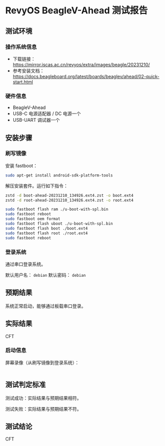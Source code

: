 # RevyOS BeagleV-Ahead 测试报告

## 测试环境

### 操作系统信息

- 下载链接：https://mirror.iscas.ac.cn/revyos/extra/images/beagle/20231210/
- 参考安装文档：https://docs.beagleboard.org/latest/boards/beaglev/ahead/02-quick-start.html

### 硬件信息

- BeagleV-Ahead
- USB-C 电源适配器 / DC 电源一个
- USB-UART 调试器一个

## 安装步骤

### 刷写镜像

安装 fastboot：
```bash
sudo apt-get install android-sdk-platform-tools
```

解压安装套件。运行如下指令：

```bash
zstd -d boot-ahead-20231210_134926.ext4.zst -o boot.ext4
zstd -d root-ahead-20231210_134926.ext4.zst -o root.ext4

sudo fastboot flash ram ./u-boot-with-spl.bin
sudo fastboot reboot
sudo fastboot oem format
sudo fastboot flash uboot ./u-boot-with-spl.bin
sudo fastboot flash boot ./boot.ext4
sudo fastboot flash root ./root.ext4
sudo fastboot reboot
```

### 登录系统

通过串口登录系统。

默认用户名： `debian`
默认密码： `debian`

## 预期结果

系统正常启动，能够通过板载串口登录。

## 实际结果

CFT

### 启动信息

屏幕录像（从刷写镜像到登录系统）：


```log

```


## 测试判定标准

测试成功：实际结果与预期结果相符。

测试失败：实际结果与预期结果不符。

## 测试结论

CFT
